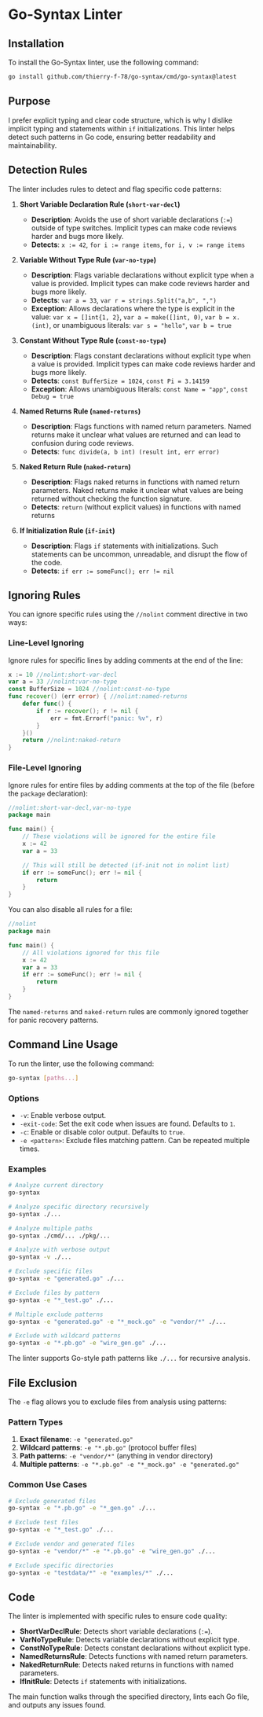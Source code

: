 # Go-Syntax Linter

## Installation

To install the Go-Syntax linter, use the following command:

```sh
go install github.com/thierry-f-78/go-syntax/cmd/go-syntax@latest
```

## Purpose

I prefer explicit typing and clear code structure, which is why I
dislike implicit typing and statements within `if` initializations. This
linter helps detect such patterns in Go code, ensuring better
readability and maintainability.

## Detection Rules

The linter includes rules to detect and flag specific code patterns:

1. **Short Variable Declaration Rule (`short-var-decl`)**
   - **Description**: Avoids the use of short variable declarations
     (`:=`) outside of type switches. Implicit types can make code
     reviews harder and bugs more likely.
   - **Detects**: `x := 42`, `for i := range items`, `for i, v := range items`

2. **Variable Without Type Rule (`var-no-type`)**
   - **Description**: Flags variable declarations without explicit type
     when a value is provided. Implicit types can make code reviews
     harder and bugs more likely.
   - **Detects**: `var a = 33`, `var r = strings.Split("a,b", ",")`
   - **Exception**: Allows declarations where the type is explicit in the value: `var x = []int{1, 2}`, `var a = make([]int, 0)`, `var b = x.(int)`, or unambiguous literals: `var s = "hello"`, `var b = true`

3. **Constant Without Type Rule (`const-no-type`)**
   - **Description**: Flags constant declarations without explicit type
     when a value is provided. Implicit types can make code reviews
     harder and bugs more likely.
   - **Detects**: `const BufferSize = 1024`, `const Pi = 3.14159`
   - **Exception**: Allows unambiguous literals: `const Name = "app"`, `const Debug = true`

4. **Named Returns Rule (`named-returns`)**
   - **Description**: Flags functions with named return parameters.
     Named returns make it unclear what values are returned and can
     lead to confusion during code reviews.
   - **Detects**: `func divide(a, b int) (result int, err error)`

5. **Naked Return Rule (`naked-return`)**
   - **Description**: Flags naked returns in functions with named return
     parameters. Naked returns make it unclear what values are being
     returned without checking the function signature.
   - **Detects**: `return` (without explicit values) in functions with named returns

6. **If Initialization Rule (`if-init`)**
   - **Description**: Flags `if` statements with initializations. Such
     statements can be uncommon, unreadable, and disrupt the flow of the
     code.
   - **Detects**: `if err := someFunc(); err != nil`

## Ignoring Rules

You can ignore specific rules using the `//nolint` comment directive in two ways:

### Line-Level Ignoring

Ignore rules for specific lines by adding comments at the end of the line:

```go
x := 10 //nolint:short-var-decl
var a = 33 //nolint:var-no-type
const BufferSize = 1024 //nolint:const-no-type
func recover() (err error) { //nolint:named-returns
    defer func() {
        if r := recover(); r != nil {
            err = fmt.Errorf("panic: %v", r)
        }
    }()
    return //nolint:naked-return
}
```

### File-Level Ignoring

Ignore rules for entire files by adding comments at the top of the file (before the `package` declaration):

```go
//nolint:short-var-decl,var-no-type
package main

func main() {
    // These violations will be ignored for the entire file
    x := 42
    var a = 33

    // This will still be detected (if-init not in nolint list)
    if err := someFunc(); err != nil {
        return
    }
}
```

You can also disable all rules for a file:

```go
//nolint
package main

func main() {
    // All violations ignored for this file
    x := 42
    var a = 33
    if err := someFunc(); err != nil {
        return
    }
}
```

The `named-returns` and `naked-return` rules are commonly ignored together for panic recovery patterns.

## Command Line Usage

To run the linter, use the following command:

```sh
go-syntax [paths...]
```

### Options

- `-v`: Enable verbose output.
- `-exit-code`: Set the exit code when issues are found. Defaults to `1`.
- `-c`: Enable or disable color output. Defaults to `true`.
- `-e <pattern>`: Exclude files matching pattern. Can be repeated multiple times.

### Examples

```sh
# Analyze current directory
go-syntax

# Analyze specific directory recursively
go-syntax ./...

# Analyze multiple paths
go-syntax ./cmd/... ./pkg/...

# Analyze with verbose output
go-syntax -v ./...

# Exclude specific files
go-syntax -e "generated.go" ./...

# Exclude files by pattern
go-syntax -e "*_test.go" ./...

# Multiple exclude patterns
go-syntax -e "generated.go" -e "*_mock.go" -e "vendor/*" ./...

# Exclude with wildcard patterns
go-syntax -e "*.pb.go" -e "wire_gen.go" ./...
```

The linter supports Go-style path patterns like `./...` for recursive analysis.

## File Exclusion

The `-e` flag allows you to exclude files from analysis using patterns:

### Pattern Types

1. **Exact filename**: `-e "generated.go"`
2. **Wildcard patterns**: `-e "*.pb.go"` (protocol buffer files)
3. **Path patterns**: `-e "vendor/*"` (anything in vendor directory)
4. **Multiple patterns**: `-e "*.pb.go" -e "*_mock.go" -e "generated.go"`

### Common Use Cases

```sh
# Exclude generated files
go-syntax -e "*.pb.go" -e "*_gen.go" ./...

# Exclude test files
go-syntax -e "*_test.go" ./...

# Exclude vendor and generated files
go-syntax -e "vendor/*" -e "*.pb.go" -e "wire_gen.go" ./...

# Exclude specific directories
go-syntax -e "testdata/*" -e "examples/*" ./...
```

## Code

The linter is implemented with specific rules to ensure code quality:

- **ShortVarDeclRule**: Detects short variable declarations (`:=`).
- **VarNoTypeRule**: Detects variable declarations without explicit type.
- **ConstNoTypeRule**: Detects constant declarations without explicit type.
- **NamedReturnsRule**: Detects functions with named return parameters.
- **NakedReturnRule**: Detects naked returns in functions with named parameters.
- **IfInitRule**: Detects `if` statements with initializations.

The main function walks through the specified directory, lints each Go
file, and outputs any issues found.
